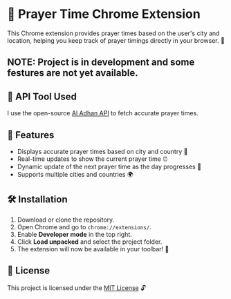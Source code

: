 # 🕋 Prayer Time Chrome Extension

This Chrome extension provides prayer times based on the user's city and location, helping you keep track of prayer timings directly in your browser. 🌙

## NOTE: Project is in development and some festures are not yet available.

## 🔧 API Tool Used
I use the open-source [Al Adhan API](https://aladhan.com/) to fetch accurate prayer times.

## 🚀 Features
- Displays accurate prayer times based on city and country 🕌
- Real-time updates to show the current prayer time ⏰
- Dynamic update of the next prayer time as the day progresses 📅
- Supports multiple cities and countries 🌍

## 🛠️ Installation
1. Download or clone the repository.
2. Open Chrome and go to `chrome://extensions/`.
3. Enable **Developer mode** in the top right.
4. Click **Load unpacked** and select the project folder.
5. The extension will now be available in your toolbar! 🎉


## 📡 License
This project is licensed under the [MIT License](https://choosealicense.com/licenses/mit/) 🔓
